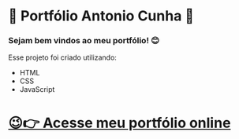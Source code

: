 # :rocket: Portfólio Antonio Cunha :rocket:

### Sejam bem vindos ao meu portfólio! :blush:

Esse projeto foi criado utilizando:
- HTML
- CSS
- JavaScript

# [😉👉 Acesse meu portfólio online](https://antoniocunhadev.github.io/)


